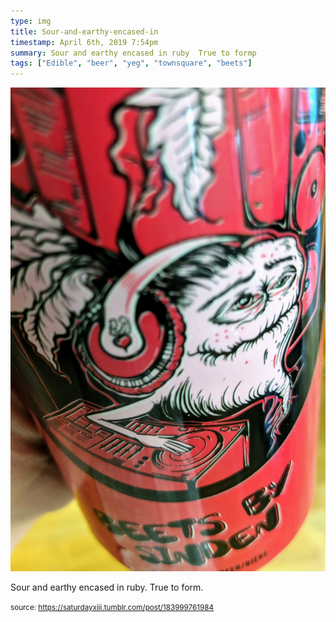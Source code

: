 ```yaml
---
type: img
title: Sour-and-earthy-encased-in
timestamp: April 6th, 2019 7:54pm
summary: Sour and earthy encased in ruby  True to formp 
tags: ["Edible", "beer", "yeg", "townsquare", "beets"]
---
```

<img src="../media/183999761984.jpg"/>
                                                                                          <div class="caption"><p>Sour and earthy encased in ruby.  True to form.</p> </div>
                                    
                
                
                
                
                                
<small>source: https://saturdayxiii.tumblr.com/post/183999761984</small>